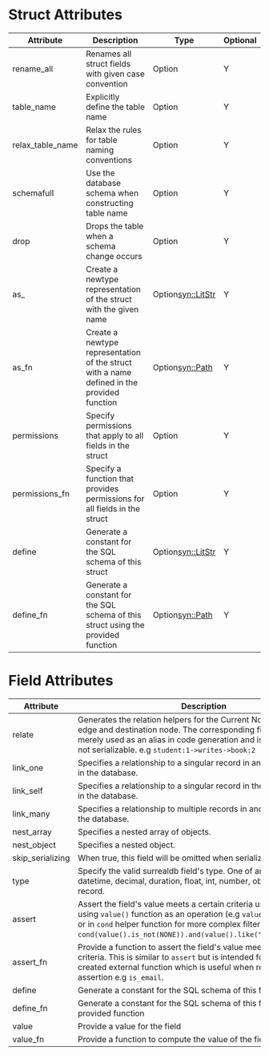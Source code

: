 # Struct Attributes

| Attribute        | Description                                                                                | Type                  | Optional |
| ---------------- | ------------------------------------------------------------------------------------------ | --------------------- | -------- |
| rename_all       | Renames all struct fields with given case convention                                       | Option<Rename>        | Y        |
| table_name       | Explicitly define the table name                                                           | Option<String>        | Y        |
| relax_table_name | Relax the rules for table naming conventions                                               | Option<bool>          | Y        |
| schemafull       | Use the database schema when constructing table name                                       | Option<bool>          | Y        |
| drop             | Drops the table when a schema change occurs                                                | Option<bool>          | Y        |
| as\_             | Create a newtype representation of the struct with the given name                          | Option<syn::LitStr>   | Y        |
| as_fn            | Create a newtype representation of the struct with a name defined in the provided function | Option<syn::Path>     | Y        |
| permissions      | Specify permissions that apply to all fields in the struct                                 | Option<Permissions>   | Y        |
| permissions_fn   | Specify a function that provides permissions for all fields in the struct                  | Option<PermissionsFn> | Y        |
| define           | Generate a constant for the SQL schema of this struct                                      | Option<syn::LitStr>   | Y        |
| define_fn        | Generate a constant for the SQL schema of this struct using the provided function          | Option<syn::Path>     | Y        |

# Field Attributes

| Attribute        | Description                                                                                                                                                                                                                                                                      | Type                     | Optional |
| ---------------- | -------------------------------------------------------------------------------------------------------------------------------------------------------------------------------------------------------------------------------------------------------------------------------- | ------------------------ | -------- |
| relate           | Generates the relation helpers for the Current Node struct to an edge and destination node. The corresponding field name is merely used as an alias in code generation and is read only and not serializable. e.g `student:1->writes->book:2`                                    |
| link_one         | Specifies a relationship to a singular record in another node table in the database.                                                                                                                                                                                             | Option\<String\>         | Y        |
| link_self        | Specifies a relationship to a singular record in the same node table in the database.                                                                                                                                                                                            | Option\<String\>         | Y        |
| link_many        | Specifies a relationship to multiple records in another node table in the database.                                                                                                                                                                                              | Option\<String\>         | Y        |
| nest_array       | Specifies a nested array of objects.                                                                                                                                                                                                                                             | Option\<String\>         | Y        |
| nest_object      | Specifies a nested object.                                                                                                                                                                                                                                                       | Option\<String\>         | Y        |
| skip_serializing | When true, this field will be omitted when serializing the struct.                                                                                                                                                                                                               |
| type             | Specify the valid surrealdb field's type. One of any, array, bool, datetime, decimal, duration, float, int, number, object, string, record.                                                                                                                                      | Option<FieldTypeWrapper> | Y        |
| assert           | Assert the field's value meets a certain criteria using the an filter using `value()` function as an operation (e.g `value().is_not(NONE)`) or in `cond` helper function for more complex filter assertion. e.g `cond(value().is_not(NONE)).and(value().like("@codebreather"))`. | Option<syn::LitStr>      | Y        |
| assert_fn        | Provide a function to assert the field's value meets a certain criteria. This is similar to `assert` but is intended for an already created external function which is useful when reusing an assertion e.g `is_email`.                                                          | Option<syn::Path>        | Y        |
| define           | Generate a constant for the SQL schema of this field                                                                                                                                                                                                                             | Option<syn::LitStr>      | Y        |
| define_fn        | Generate a constant for the SQL schema of this field using the provided function                                                                                                                                                                                                 | Option<syn::Path>        | Y        |
| value            | Provide a value for the field                                                                                                                                                                                                                                                    | Option<syn::LitStr>      | Y        |
| value_fn         | Provide a function to compute the value of the field                                                                                                                                                                                                                             | Option<syn::             |
